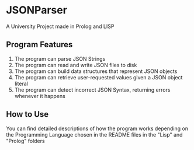 # JSONParser
A University Project made in Prolog and LISP

Program Features
----------------------------------------
1. The program can parse JSON Strings
2. The program can read and write JSON files to disk
3. The program can build data structures that represent JSON objects
4. The program can retrieve user-requested values given a JSON object literal
5. The program can detect incorrect JSON Syntax, returning errors whenever it happens

How to Use
----------------------------------------
You can find detailed descriptions of how the program works depending on the Programming Language chosen in the README files in the "Lisp" and "Prolog" folders
